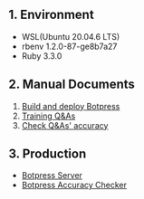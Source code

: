 ## 1. Environment

* WSL(Ubuntu 20.04.6 LTS)
* rbenv 1.2.0-87-ge8b7a27
* Ruby 3.3.0

## 2. Manual Documents

1. [Build and deploy Botpress](./docs/01_build_and_deploy_botpress.md)
2. [Training Q&As](./docs/02_preprare_qas.md)
3. [Check Q&As' accuracy](./docs/03_check_qnas_accuracy.md)

## 3. Production

* [Botpress Server](https://oasist-botpress-server.herokuapp.com/)
* [Botpress Accuracy Checker](https://botpress-accuracy-checker.herokuapp.com/)
